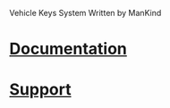 Vehicle Keys System Written by ManKind 

# [Documentation](https://mankind-scripts.gitbook.io/documentation/scripts/vehicle-keys)

# [Support](https://discord.gg/39fNFepADG)
